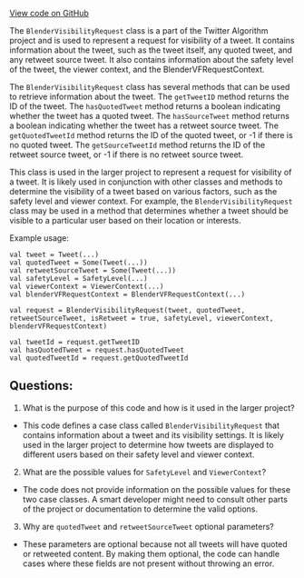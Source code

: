 [View code on GitHub](https://github.com/misbahsy/the-algorithm/visibilitylib/src/main/scala/com/twitter/visibility/interfaces/blender/BlenderVisibilityRequest.scala)

The `BlenderVisibilityRequest` class is a part of the Twitter Algorithm project and is used to represent a request for visibility of a tweet. It contains information about the tweet, such as the tweet itself, any quoted tweet, and any retweet source tweet. It also contains information about the safety level of the tweet, the viewer context, and the BlenderVFRequestContext.

The `BlenderVisibilityRequest` class has several methods that can be used to retrieve information about the tweet. The `getTweetID` method returns the ID of the tweet. The `hasQuotedTweet` method returns a boolean indicating whether the tweet has a quoted tweet. The `hasSourceTweet` method returns a boolean indicating whether the tweet has a retweet source tweet. The `getQuotedTweetId` method returns the ID of the quoted tweet, or -1 if there is no quoted tweet. The `getSourceTweetId` method returns the ID of the retweet source tweet, or -1 if there is no retweet source tweet.

This class is used in the larger project to represent a request for visibility of a tweet. It is likely used in conjunction with other classes and methods to determine the visibility of a tweet based on various factors, such as the safety level and viewer context. For example, the `BlenderVisibilityRequest` class may be used in a method that determines whether a tweet should be visible to a particular user based on their location or interests.

Example usage:

```
val tweet = Tweet(...)
val quotedTweet = Some(Tweet(...))
val retweetSourceTweet = Some(Tweet(...))
val safetyLevel = SafetyLevel(...)
val viewerContext = ViewerContext(...)
val blenderVFRequestContext = BlenderVFRequestContext(...)

val request = BlenderVisibilityRequest(tweet, quotedTweet, retweetSourceTweet, isRetweet = true, safetyLevel, viewerContext, blenderVFRequestContext)

val tweetId = request.getTweetID
val hasQuotedTweet = request.hasQuotedTweet
val quotedTweetId = request.getQuotedTweetId
```
## Questions: 
 1. What is the purpose of this code and how is it used in the larger project?
- This code defines a case class called `BlenderVisibilityRequest` that contains information about a tweet and its visibility settings. It is likely used in the larger project to determine how tweets are displayed to different users based on their safety level and viewer context.

2. What are the possible values for `SafetyLevel` and `ViewerContext`?
- The code does not provide information on the possible values for these two case classes. A smart developer might need to consult other parts of the project or documentation to determine the valid options.

3. Why are `quotedTweet` and `retweetSourceTweet` optional parameters?
- These parameters are optional because not all tweets will have quoted or retweeted content. By making them optional, the code can handle cases where these fields are not present without throwing an error.